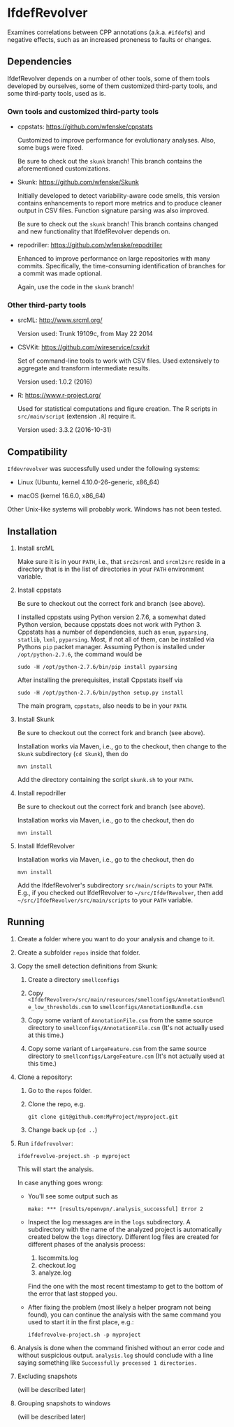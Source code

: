 # IfdefRevolver

Examines correlations between CPP annotations (a.k.a. `#ifdef`s) and
negative effects, such as an increased proneness to faults or changes.

## Dependencies

IfdefRevolver depends on a number of other tools, some of them tools
developed by ourselves, some of them customized third-party tools, and
some third-party tools, used as is.

### Own tools and customized third-party tools

* cppstats: https://github.com/wfenske/cppstats

  Customized to improve performance for evolutionary analyses.  Also,
  some bugs were fixed. 

  Be sure to check out the `skunk` branch!  This branch contains
  the aforementioned customizations.

* Skunk: https://github.com/wfenske/Skunk

  Initially developed to detect variability-aware code smells, this
  version contains enhancements to report more metrics and to produce
  cleaner output in CSV files.  Function signature parsing was also
  improved.

  Be sure to check out the `skunk` branch!  This branch contains
  changed and new functionality that IfdefRevolver depends on.

* repodriller: https://github.com/wfenske/repodriller

  Enhanced to improve performance on large repositories with many
  commits.  Specifically, the time-consuming identification of
  branches for a commit was made optional.

  Again, use the code in the `skunk` branch!

### Other third-party tools

* srcML: http://www.srcml.org/

  Version used: Trunk 19109c, from May 22 2014

* CSVKit: https://github.com/wireservice/csvkit

  Set of command-line tools to work with CSV files.  Used extensively
  to aggregate and transform intermediate results.

  Version used: 1.0.2 (2016)

* R: https://www.r-project.org/

  Used for statistical computations and figure creation.  The R
  scripts in `src/main/script` (extension `.R`) require it.

  Version used: 3.3.2 (2016-10-31) 

## Compatibility

`Ifdevrevolver` was successfully used under the following systems:

* Linux (Ubuntu, kernel 4.10.0-26-generic, x86\_64)

* macOS (kernel 16.6.0, x86_64)

Other Unix-like systems will probably work. Windows has not been tested. 

## Installation

1. Install srcML

   Make sure it is in your `PATH`, i.e., that `src2srcml` and
   `srcml2src` reside in a directory that is in the list of
   directories in your `PATH` environment variable.

1. Install cppstats

   Be sure to checkout out the correct fork and branch (see above).

   I installed cppstats using Python version 2.7.6, a somewhat dated
   Python version, because cppstats does not work with Python 3.
   Cppstats has a number of dependencies, such as `enum`, `pyparsing`,
   `statlib`, `lxml`, `pyparsing`.  Most, if not all of them, can be
   installed via Pythons `pip` packet manager.  Assuming Python is
   installed under `/opt/python-2.7.6`, the command would be

   `sudo -H /opt/python-2.7.6/bin/pip install pyparsing`

   After installing the prerequisites, install Cppstats itself via

   `sudo -H /opt/python-2.7.6/bin/python setup.py install`
	
   The main program, `cppstats`, also needs to be in your `PATH`.

1. Install Skunk

   Be sure to checkout out the correct fork and branch (see above).

   Installation works via Maven, i.e., go to the checkout, then change
   to the `Skunk` subdirectory (`cd Skunk`), then do

   `mvn install`

   Add the directory containing the script `skunk.sh` to your `PATH`.

1. Install repodriller

   Be sure to checkout out the correct fork and branch (see above).

   Installation works via Maven, i.e., go to the checkout, then do

   `mvn install`

1. Install IfdefRevolver 

   Installation works via Maven, i.e., go to the checkout, then do

   `mvn install`

   Add the IfdefRevolver's subdirectory `src/main/scripts` to your
   `PATH`.  E.g., if you checked out IfdefRevolver to
   `~/src/IfdefRevolver`, then add
   `~/src/IfdefRevolver/src/main/scripts` to your `PATH` variable.

## Running

1. Create a folder where you want to do your analysis and change to it.

1. Create a subfolder `repos` inside that folder.

1. Copy the smell detection definitions from Skunk:

   1. Create a directory `smellconfigs`

   1. Copy
      `<IfdefRevolver>/src/main/resources/smellconfigs/AnnotationBundle_low_thresholds.csm`
      to `smellconfigs/AnnotationBundle.csm`

   1. Copy some variant of `AnnotationFile.csm` from the same source
      directory to `smellconfigs/AnnotationFile.csm` (It's not
      actually used at this time.)

   1. Copy some variant of `LargeFeature.csm` from the same source
      directory to `smellconfigs/LargeFeature.csm` (It's not
      actually used at this time.)

1. Clone a repository:

   1. Go to the `repos` folder.

   1. Clone the repo, e.g.

      `git clone git@github.com:MyProject/myproject.git`
	  
   1. Change back up (`cd ..`)

1. Run `ifdefrevolver`:

   `ifdefrevolve-project.sh -p myproject`

   This will start the analysis.

   In case anything goes wrong:

   - You'll see some output such as

     ```make: *** [results/openvpn/.analysis_successful] Error 2```

   - Inspect the log messages are in the `logs` subdirectory.  A
	 subdirectory with the name of the analyzed project is
	 automatically created below the `logs` directory.  Different log
	 files are created for different phases of the analysis process:

     1. lscommits.log
     1. checkout.log
	 1. analyze.log

	 Find the one with the most recent timestamp to get to the bottom
	 of the error that last stopped you.

   - After fixing the problem (most likely a helper program not being
     found), you can continue the analysis with the same command you
     used to start it in the first place, e.g.:

     `ifdefrevolve-project.sh -p myproject`
	 
1. Analysis is done when the command finished without an error code
   and without suspicious output.  `analysis.log` should conclude with
   a line saying something like `Successfully processed 1 directories.`

1. Excluding snapshots

   (will be described later)

1. Grouping snapshots to windows

   (will be described later)
